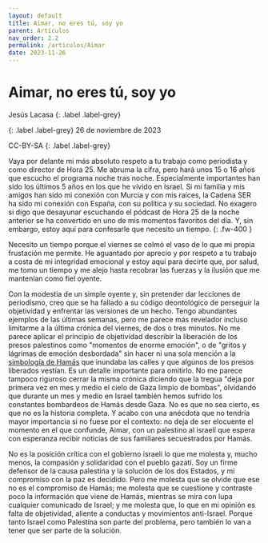 ```yaml
---
layout: default
title: Aimar, no eres tú, soy yo
parent: Artículos
nav_order: 2.2
permalink: /articulos/Aimar
date: 2023-11-26
---
```


# Aimar, no eres tú, soy yo


Jesús Lacasa
{: .label .label-grey}

{: .label .label-grey}
26 de noviembre de 2023

CC-BY-SA
{: .label .label-grey}

<!-- {: .no_toc }

<details open markdown="block">
  <summary>
    Table of contents
  </summary>
  {: .text-delta }
- TOC
{:toc}
</details> -->

<!-- --- -->


Vaya por delante mi más absoluto respeto a tu trabajo como periodista y como director de Hora 25. Me abruma la cifra, pero hará unos 15 o 16 años que escucho el programa noche tras noche. Especialmente importantes han sido los últimos 5 años en los que he vivido en Israel. Si mi familia y mis amigos han sido mi conexión con Murcia y con mis raíces, la Cadena SER ha sido mi conexión con España, con su política y su sociedad. No exagero si digo que desayunar escuchando el pódcast de Hora 25 de la noche anterior se ha convertido en uno de mis momentos favoritos del día. Y, sin embargo, estoy aquí para confesarle que necesito un tiempo. 
{: .fw-400 }

Necesito un tiempo porque el viernes se colmó el vaso de lo que mi propia frustación me permite. He aguantado por aprecio y por respeto a tu trabajo a costa de mi integridad emocional y estoy aquí para decirte que, por salud, me tomo un tiempo y me alejo hasta recobrar las fuerzas y la ilusión que me mantenían como fiel oyente.

Con la modestia de un simple oyente y, sin pretender dar lecciones de periodismo, creo que se ha fallado a su código deontológico de perseguir la objetividad y enfrentar las versiones de un hecho. Tengo abundantes ejemplos de las últimas semanas, pero me parece más revelador incluso limitarme a la última crónica del viernes, de dos o tres minutos. No me parece aplicar el principio de objetividad describir la liberación de los presos palestinos como "momentos de enorme emoción", o de "gritos y lágrimas de emoción desbordada" sin hacer ni una sola mención a la [simbología de Hamás](https://elpais.com/internacional/2023-11-25/la-liberacion-de-presos-palestinos-se-convierte-en-un-acto-de-apoyo-a-hamas-nos-da-mas-orgullo-y-dignidad-que-todos-los-presidentes-del-mundo.html) que inundaba las calles y que algunos de los presos liberados vestían. Es un detalle importante para omitirlo. No me parece tampoco riguroso cerrar la misma crónica diciendo que la tregua "deja por primera vez en mes y medio el cielo de Gaza limpio de bombas", olvidando que durante un mes y medio en Israel también hemos sufrido los constantes bombardeos de Hamás desde Gaza. No es que no sea cierto, es que no es la historia completa. Y acabo con una anécdota que no tendría mayor importancia si no fuese por el contexto: no deja de ser elocuente el momento en el que confunde, Aimar, con un palestino al israelí que espera con esperanza recibir noticias de sus familiares secuestrados por Hamás. 

No es la posición crítica con el gobierno israelí lo que me molesta y, mucho menos, la compasión y solidaridad con el pueblo gazatí. Soy un firme defensor de la causa palestina y la solución de los dos Estados, y mi compromiso con la paz es decidido. Pero me molesta que se olvide que ese no es el compromiso de Hamás; me molesta que se cuestione y contraste poco la información que viene de Hamás, mientras se mira con lupa cualquier comunicado de Israel; y me molesta que, lo que en mi opinión es falta de objetividad, aliente a conductas y movimientos anti-Israel. Porque tanto Israel como Palestina son parte del problema, pero también lo van a tener que ser parte de la solución. 
